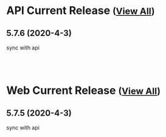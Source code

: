 
# API Current Release <small>([View All](/API.md))</small>
## 5.7.6 (2020-4-3)
sync with api

<br><br>
# Web Current Release <small>([View All](/Web.md))</small>
## 5.7.5 (2020-4-3)
sync with api

  